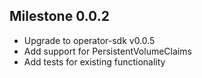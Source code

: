 ## Milestone 0.0.2

  * Upgrade to operator-sdk v0.0.5
  * Add support for PersistentVolumeClaims
  * Add tests for existing functionality
